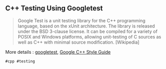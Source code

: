 ## C++ Testing Using Googletest

> Google Test is a unit testing library for the C++ programming language, based on the xUnit architecture. The library is released under the BSD 3-clause license. It can be compiled for a variety of POSIX and Windows platforms, allowing unit-testing of C sources as well as C++ with minimal source modification. [Wikipedia]

More details : [googletest](https://github.com/google/googletest), [Google C++ Style Guide](https://google.github.io/styleguide/cppguide.html) 

    #cpp #testing
